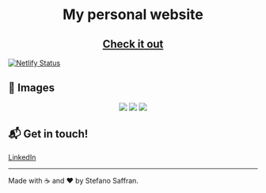 <h1 align="center">
    My personal website
</h1>

<h2 align="center">
<a href="https://stefanosaffran.com">Check it out</a>
</h2>


[![Netlify Status](https://api.netlify.com/api/v1/badges/0964d37e-57a9-4e18-887b-fdb13423b873/deploy-status)](https://app.netlify.com/sites/zealous-saha-0073e6/deploys)

## :iphone: Images

<p align="center">
  <img src="https://res.cloudinary.com/stefanosaffran/image/upload/v1581929605/portfolio/ggvoookzbhiri7ytuyqi.png">
  <img src="https://res.cloudinary.com/stefanosaffran/image/upload/v1581929600/portfolio/tqz2ojranj68lrjakkxr.png">
  <img src="https://res.cloudinary.com/stefanosaffran/image/upload/v1581929609/portfolio/griduk6btqrdghbnfyql.png">
</p>

## :mailbox_with_mail: Get in touch!

[LinkedIn](https://www.linkedin.com/in/stefanosaffran/)

---

Made with :coffee: and ♥ by Stefano Saffran.
